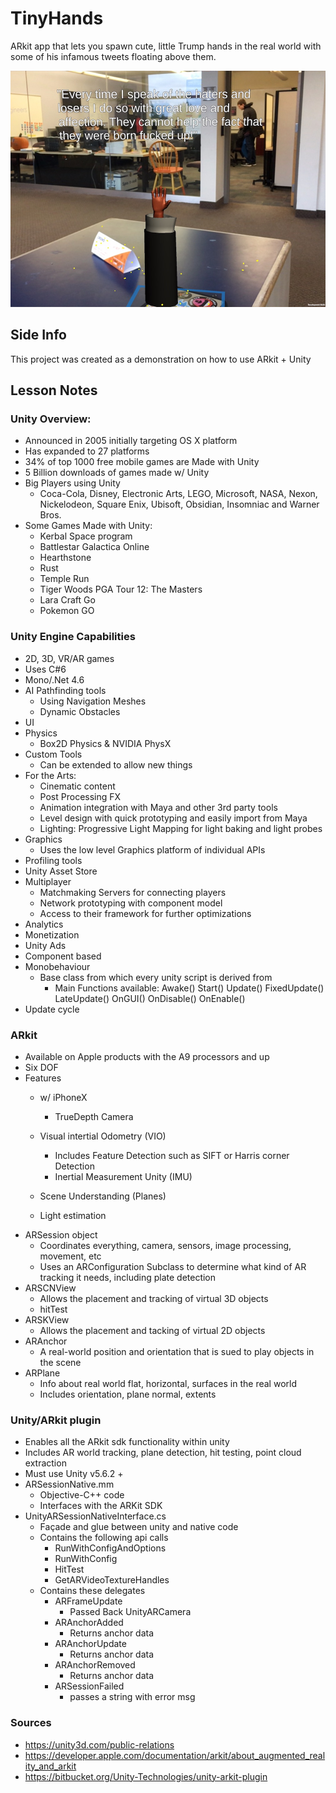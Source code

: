 # TinyHands

ARkit app that lets you spawn cute, little Trump hands in the real world with some of his infamous tweets floating above them.

![Alt text](/MediaContent/exImage.jpg "Optional Title")

## Side Info

This project was created as a demonstration on how to use ARkit + Unity

## Lesson Notes

### Unity Overview:
- Announced in 2005 initially targeting OS X platform
- Has expanded to 27 platforms
- 34% of top 1000 free mobile games are Made with Unity
- 5 Billion downloads of games made w/ Unity
- Big Players using Unity
    - Coca-Cola, Disney, Electronic Arts, LEGO, Microsoft, NASA, Nexon, Nickelodeon, Square Enix, Ubisoft, Obsidian, Insomniac and Warner Bros.
- Some Games Made with Unity:
    - Kerbal Space program
    - Battlestar Galactica Online
    - Hearthstone
    - Rust
    - Temple Run
    - Tiger Woods PGA Tour 12: The Masters
    - Lara Craft Go
    - Pokemon GO

### Unity Engine Capabilities
- 2D, 3D, VR/AR games
- Uses C#6
- Mono/.Net 4.6
- AI Pathfinding tools
    - Using Navigation Meshes
    - Dynamic Obstacles
- UI
- Physics
    - Box2D Physics & NVIDIA PhysX 
- Custom Tools 
    - Can be extended to allow new things
- For the Arts:
    - Cinematic content
    - Post Processing FX
    - Animation integration with Maya and other 3rd party tools
    - Level design with quick prototyping and easily import from Maya
    - Lighting: Progressive Light Mapping for light baking and light probes
- Graphics
    - Uses the low level Graphics platform of individual APIs
- Profiling tools
- Unity Asset Store
- Multiplayer
    - Matchmaking Servers for connecting players
    - Network prototyping with component model
    - Access to their framework for further optimizations
- Analytics
- Monetization
- Unity Ads
- Component based
- Monobehaviour
    - Base class from which every unity script is derived from
        - Main Functions available:
			Awake()
			Start()
			Update()
			FixedUpdate()
			LateUpdate()
			OnGUI()
			OnDisable()
			OnEnable()
- Update cycle
### ARkit
- Available on Apple products with the A9 processors and up
- Six DOF
- Features
    - w/ iPhoneX
        - TrueDepth Camera

    - Visual intertial Odometry (VIO)
        - Includes Feature Detection such as SIFT or Harris corner Detection
        - Inertial Measurement Unity (IMU)
    - Scene Understanding (Planes)
    - Light estimation
- ARSession object
    - Coordinates everything, camera, sensors, image processing, movement, etc
    - Uses an ARConfiguration Subclass to determine what kind of AR tracking it needs, including plate detection
- ARSCNView
    - Allows the placement and tracking of virtual 3D objects
    - hitTest
- ARSKView
    - Allows the placement and tacking of virtual 2D objects
- ARAnchor
    - A real-world position and orientation that is sued to play objects in the scene
- ARPlane
    - Info about real world flat, horizontal, surfaces in the real world
    - Includes orientation, plane normal, extents

### Unity/ARkit plugin
- Enables all the ARkit sdk functionality within unity
- Includes AR world tracking, plane detection, hit testing, point cloud extraction
- Must use Unity v5.6.2 +
- ARSessionNative.mm
    - Objective-C++ code
    - Interfaces with the ARKit SDK
- UnityARSessionNativeInterface.cs
    - Façade and glue between unity and native code
    - Contains the following api calls
        - RunWithConfigAndOptions
        - RunWithConfig
        - HitTest
        - GetARVideoTextureHandles
    - Contains these delegates
        - ARFrameUpdate
            - Passed Back UnityARCamera
        - ARAnchorAdded
            - Returns anchor data
        - ARAnchorUpdate
            - Returns anchor data
        - ARAnchorRemoved
            - Returns anchor data
        - ARSessionFailed
            - passes a string with error msg

### Sources
- https://unity3d.com/public-relations
- https://developer.apple.com/documentation/arkit/about_augmented_reality_and_arkit
- https://bitbucket.org/Unity-Technologies/unity-arkit-plugin

